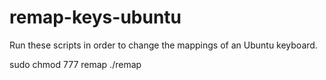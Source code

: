 # remap-keys-ubuntu

Run these scripts in order to change the mappings of an Ubuntu keyboard.

sudo chmod 777 remap
./remap
